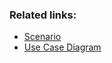 ### Related links:
 + [Scenario](scenarios/SCENARIO.md)
 + [Use Case Diagram](use%20case%20diagram/)